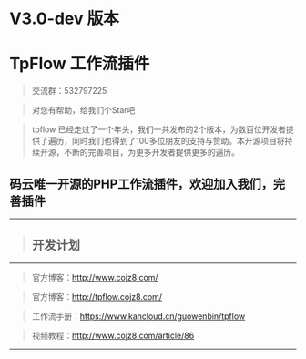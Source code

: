 # V3.0-dev 版本

# TpFlow 工作流插件

> 交流群：532797225

> 对您有帮助，给我们个Star吧


> tpflow 已经走过了一个年头，我们一共发布的2个版本，为数百位开发者提供了遍历，同时我们也得到了100多位朋友的支持与赞助。本开源项目将持续开源，不断的完善项目，为更多开发者提供更多的遍历。

## 码云唯一开源的PHP工作流插件，欢迎加入我们，完善插件



---
> ## 开发计划

---

> 官方博客：http://www.cojz8.com/

> 官方博客：http://tpflow.cojz8.com/   

> 工作流手册：https://www.kancloud.cn/guowenbin/tpflow

> 视频教程：http://www.cojz8.com/article/86


---


